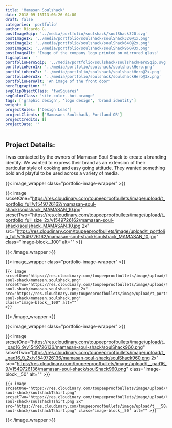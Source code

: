 ```yaml
---
title: 'Mamasan Soulshack'
date: 2018-09-15T13:06:26-04:00
draft: false
categories: 'portfolio'
author: Ricardo G.
postImageSqip: '../media/portfolio/soulshack/soulShack320.svg'
postImage1x: '../media/portfolio/soulshack/soulShack320@1x.png'
postImage2x: '../media/portfolio/soulshack/soulShack640@2x.png'
postImage3x: '../media/portfolio/soulshack/soulShack960@3x.png'
postImageAlt: 'Image of the company logo printed on mirrored glass'
figcaption: ''
portfolioHeroSqip: '../media/portfolio/soulshack/soulshackHeroSqip.svg'
portfolioHero1x: '../media/portfolio/soulshack/soulshackHero.png'
portfolioHero2x: '../media/portfolio/soulshack/soulshackHero@2x.png'
portfolioHero3x: '../media/portfolio/soulshack/soulshackHero@3x.png'
portfolioHeroAlt: 'An image of the front door'
heroFigcaption: ''
svgClipObjectClass: 'twoSquares'
svgColorClass: 'site-color--hot-orange'
tags: ['graphic design', 'logo design', 'brand identity']
weight: 8
projectRoles: ['Design Lead']
projectClients: ['Mamasans Soulshack, Portland OR']
projectCredits: []
projectDate: ''
---
```


## Project Details:

I was contacted by the owners of Mamasan Soul Shack to create a branding identity. We wanted to express their brand as an extension of their particular style of cooking and easy going attitude. They wanted something bold and playful to be used across a variety of media.

{{< image_wrapper class="portfolio-image-wrapper" >}}

{{< image
    srcsetOne="https://res.cloudinary.com/toupeeproofbullets/image/upload/t_portfolio_full/v1549726162/mamasan-soul-shack/soulshack_MAMASAN_10.jpg"
    srcsetTwo="https://res.cloudinary.com/toupeeproofbullets/image/upload/t_portfolio_full_size_2x/v1549726162/mamasan-soul-shack/soulshack_MAMASAN_10.jpg 2x"
    src="https://res.cloudinary.com/toupeeproofbullets/image/upload/t_portfolio_full/v1549726162/mamasan-soul-shack/soulshack_MAMASAN_10.jpg"
    class="image-block__100"
    alt=""
    >}}

{{< /image_wrapper >}}

{{< image_wrapper class="portfolio-image-wrapper" >}}

    {{< image
    srcsetOne="https://res.cloudinary.com/toupeeproofbullets/image/upload/t_portfolio_full/v1548802706/mamasan-soul-shack/mamasan.soulshack.png"
    srcsetTwo="https://res.cloudinary.com/toupeeproofbullets/image/upload/t_portfolio_full_size_2x/v1548802706/mamasan-soul-shack/mamasan.soulshack.png 2x"
    src="https://res.cloudinary.com/toupeeproofbullets/image/upload/t_portfolio_full/v1548802706/mamasan-soul-shack/mamasan.soulshack.png"
    class="image-block__100" alt=""
    >}}

{{< /image_wrapper >}}


{{< image_wrapper class="portfolio-image-wrapper" >}}

  {{< image 
    srcsetOne="https://res.cloudinary.com/toupeeproofbullets/image/upload/t__pad16_9/v1549726136/mamasan-soul-shack/soulShack960.png" 
    srcsetTwo="https://res.cloudinary.com/toupeeproofbullets/image/upload/t__pad16_9_2x/v1549726136/mamasan-soul-shack/soulShack960.png 2x" src="https://res.cloudinary.com/toupeeproofbullets/image/upload/t__pad16_9/v1549726136/mamasan-soul-shack/soulShack960.png" class="image-block__50" alt="" >}}

    {{< image 
    srcsetOne="https://res.cloudinary.com/toupeeproofbullets/image/upload/t___50/v1549726163/mamasan-soul-shack/soulshackTshirt.png" 
    srcsetTwo="https://res.cloudinary.com/toupeeproofbullets/image/upload/t___50_2x/v1549726163/mamasan-soul-shack/soulshackTshirt.png 2x" src="https://res.cloudinary.com/toupeeproofbullets/image/upload/t___50/v1549726163/mamasan-soul-shack/soulshackTshirt.png" class="image-block__50" alt="" >}}

{{< /image_wrapper >}}
